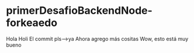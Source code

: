 # primerDesafioBackendNode-forkeaedo
Hola
Holi
El commit pls-->ya
Ahora agrego más cositas
Wow, esto está muy bueno
